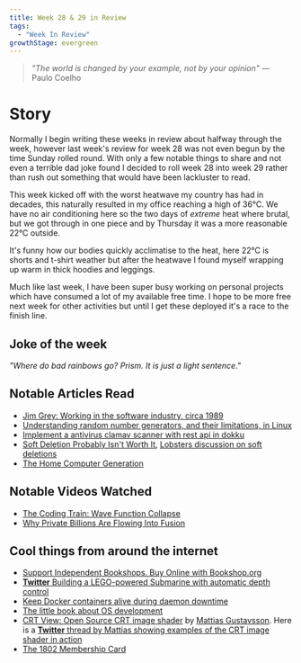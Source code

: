 ```yaml
---
title: Week 28 & 29 in Review
tags:
  - "Week In Review"
growthStage: evergreen
---
```


> _"The world is changed by your example, not by your opinion"_
> — Paulo Coelho

# Story
Normally I begin writing these weeks in review about halfway through the week, however last week's review for week 28 was not even begun by the time Sunday rolled round. With only a few notable things to share and not even a terrible dad joke found I decided to roll week 28 into week 29 rather than rush out something that would have been lackluster to read.

This week kicked off with the worst heatwave my country has had in decades, this naturally resulted in my office reaching a high of 36°C. We have no air conditioning here so the two days of _extreme_ heat where brutal, but we got through in one piece and by Thursday it was a more reasonable 22°C outside.

It's funny how our bodies quickly acclimatise to the heat, here 22°C is shorts and t-shirt weather but after the heatwave I found myself wrapping up warm in thick hoodies and leggings.

Much like last week, I have been super busy working on personal projects which have consumed a lot of my available free time. I hope to be more free next week for other activities but until I get these deployed it's a race to the finish line.

## Joke of the week
_"Where do bad rainbows go? Prism. It is just a light sentence."_

## Notable Articles Read
- [Jim Grey: Working in the software industry, circa 1989](https://dev.jimgrey.net/2022/07/05/working-in-the-software-industry-circa-1989/)
- [Understanding random number generators, and their limitations, in Linux](https://www.redhat.com/en/blog/understanding-random-number-generators-and-their-limitations-linux)
- [Implement a antivirus clamav scanner with rest api in dokku](https://dev.to/zodman/implement-a-antivirus-clamav-scanner-with-rest-api-in-dokku-g6h)
- [Soft Deletion Probably Isn't Worth It](https://brandur.org/soft-deletion), [Lobsters discussion on soft deletions](https://lobste.rs/s/xryce5/soft_deletion_probably_isn_t_worth_it)
- [The Home Computer Generation](https://www.datagubbe.se/hcg/)

## Notable Videos Watched
- [The Coding Train: Wave Function Collapse](https://www.youtube.com/watch?v=rI_y2GAlQFM)
- [Why Private Billions Are Flowing Into Fusion](https://www.youtube.com/watch?v=Dp6W7g9no0w)

## Cool things from around the internet
- [Support Independent Bookshops. Buy Online with Bookshop.org](https://uk.bookshop.org/)
- [**Twitter** Building a LEGO-powered Submarine with automatic depth control](https://twitter.com/Rainmaker1973/status/1548599670867386368)
- [Keep Docker containers alive during daemon downtime](https://github.com/splunk/docker/blob/master/docs/admin/live-restore.md)
- [The little book about OS development](http://littleosbook.github.io/)
- [CRT View: Open Source CRT image shader](https://github.com/mattiasgustavsson/crtview) by [Mattias Gustavsson](https://mattiasgustavsson.com/). Here is a [**Twitter** thread by Mattias showing examples of the CRT image shader in action](https://twitter.com/Mattias_G/status/1549807327406080000)
- [The 1802 Membership Card](http://www.sunrise-ev.com/1802.htm)